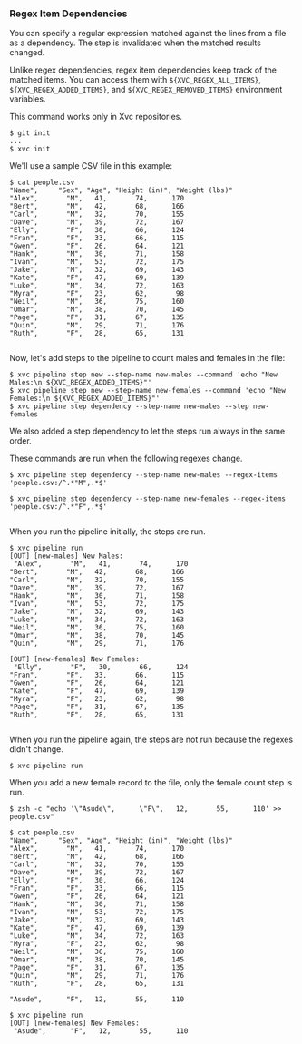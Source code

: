 ### Regex Item Dependencies

You can specify a regular expression matched against the lines from a file as a dependency. The step is invalidated when
the matched results changed.

Unlike regex dependencies, regex item dependencies keep track of the matched items. You can access them with
`${XVC_REGEX_ALL_ITEMS}`, `${XVC_REGEX_ADDED_ITEMS}`, and `${XVC_REGEX_REMOVED_ITEMS}` environment variables.

This command works only in Xvc repositories.

```console
$ git init
...
$ xvc init
```

We'll use a sample CSV file in this example:

```console
$ cat people.csv
"Name",     "Sex", "Age", "Height (in)", "Weight (lbs)"
"Alex",       "M",   41,       74,      170
"Bert",       "M",   42,       68,      166
"Carl",       "M",   32,       70,      155
"Dave",       "M",   39,       72,      167
"Elly",       "F",   30,       66,      124
"Fran",       "F",   33,       66,      115
"Gwen",       "F",   26,       64,      121
"Hank",       "M",   30,       71,      158
"Ivan",       "M",   53,       72,      175
"Jake",       "M",   32,       69,      143
"Kate",       "F",   47,       69,      139
"Luke",       "M",   34,       72,      163
"Myra",       "F",   23,       62,       98
"Neil",       "M",   36,       75,      160
"Omar",       "M",   38,       70,      145
"Page",       "F",   31,       67,      135
"Quin",       "M",   29,       71,      176
"Ruth",       "F",   28,       65,      131


```

Now, let's add steps to the pipeline to count males and females in the file:

```console
$ xvc pipeline step new --step-name new-males --command 'echo "New Males:\n ${XVC_REGEX_ADDED_ITEMS}"'
$ xvc pipeline step new --step-name new-females --command 'echo "New Females:\n ${XVC_REGEX_ADDED_ITEMS}"'
$ xvc pipeline step dependency --step-name new-males --step new-females
```

We also added a step dependency to let the steps run always in the same order.

These commands are run when the following regexes change.

```console
$ xvc pipeline step dependency --step-name new-males --regex-items 'people.csv:/^.*"M",.*$'

$ xvc pipeline step dependency --step-name new-females --regex-items 'people.csv:/^.*"F",.*$'


```

When you run the pipeline initially, the steps are run.

```console
$ xvc pipeline run
[OUT] [new-males] New Males:
 "Alex",       "M",   41,       74,      170
"Bert",       "M",   42,       68,      166
"Carl",       "M",   32,       70,      155
"Dave",       "M",   39,       72,      167
"Hank",       "M",   30,       71,      158
"Ivan",       "M",   53,       72,      175
"Jake",       "M",   32,       69,      143
"Luke",       "M",   34,       72,      163
"Neil",       "M",   36,       75,      160
"Omar",       "M",   38,       70,      145
"Quin",       "M",   29,       71,      176

[OUT] [new-females] New Females:
 "Elly",       "F",   30,       66,      124
"Fran",       "F",   33,       66,      115
"Gwen",       "F",   26,       64,      121
"Kate",       "F",   47,       69,      139
"Myra",       "F",   23,       62,       98
"Page",       "F",   31,       67,      135
"Ruth",       "F",   28,       65,      131


``````

When you run the pipeline again, the steps are not run because the regexes didn't change.

```console
$ xvc pipeline run

``````

When you add a new female record to the file, only the female count step is run.

```console
$ zsh -c "echo '\"Asude\",      \"F\",   12,       55,      110' >> people.csv"

$ cat people.csv
"Name",     "Sex", "Age", "Height (in)", "Weight (lbs)"
"Alex",       "M",   41,       74,      170
"Bert",       "M",   42,       68,      166
"Carl",       "M",   32,       70,      155
"Dave",       "M",   39,       72,      167
"Elly",       "F",   30,       66,      124
"Fran",       "F",   33,       66,      115
"Gwen",       "F",   26,       64,      121
"Hank",       "M",   30,       71,      158
"Ivan",       "M",   53,       72,      175
"Jake",       "M",   32,       69,      143
"Kate",       "F",   47,       69,      139
"Luke",       "M",   34,       72,      163
"Myra",       "F",   23,       62,       98
"Neil",       "M",   36,       75,      160
"Omar",       "M",   38,       70,      145
"Page",       "F",   31,       67,      135
"Quin",       "M",   29,       71,      176
"Ruth",       "F",   28,       65,      131

"Asude",      "F",   12,       55,      110

$ xvc pipeline run
[OUT] [new-females] New Females:
 "Asude",      "F",   12,       55,      110


```
